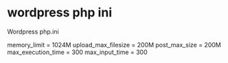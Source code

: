 # wordpress php ini 
Wordpress php.ini 

memory_limit = 1024M
upload_max_filesize = 200M
post_max_size = 200M
max_execution_time = 300
max_input_time = 300
